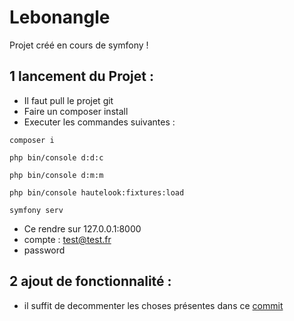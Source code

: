 
# Lebonangle

Projet créé en cours de symfony !

## 1 lancement du Projet :

- Il faut pull le projet git
- Faire un composer install
- Executer les commandes suivantes :
```CMD
composer i

php bin/console d:d:c

php bin/console d:m:m

php bin/console hautelook:fixtures:load

symfony serv
```

- Ce rendre sur 127.0.0.1:8000
- compte : test@test.fr
- password



## 2 ajout de fonctionnalité :
 - il suffit de decommenter les choses présentes dans ce [commit](https://github.com/QuillianChardon/tp_final/commit/9286cee966b25f73ac55abbfb32d3996cedfe641) 
